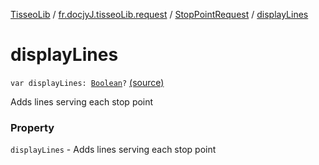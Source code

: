 [TisseoLib](../../index.md) / [fr.docjyJ.tisseoLib.request](../index.md) / [StopPointRequest](index.md) / [displayLines](./display-lines.md)

# displayLines

`var displayLines: `[`Boolean`](https://kotlinlang.org/api/latest/jvm/stdlib/kotlin/-boolean/index.html)`?` [(source)](https://github.com/docjyJ/TisseoLib/tree/master/src/main/kotlin/fr/docjyJ/tisseoLib/request/StopPointRequest.kt#L34)

Adds lines serving each stop point

### Property

`displayLines` - Adds lines serving each stop point